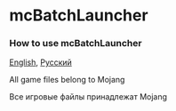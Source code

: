 mcBatchLauncher
========================

### How to use mcBatchLauncher ###
[English](https://github.com/lelik01/mcBatchLauncher/wiki/How-to-run-Minecraft-with-mcBatchLauncher), [Русский](https://github.com/lelik01/mcBatchLauncher/wiki/%D0%9A%D0%B0%D0%BA-%D0%B7%D0%B0%D0%BF%D1%83%D1%81%D1%82%D0%B8%D1%82%D1%8C-Minecraft-%D1%81-%D0%BF%D0%BE%D0%BC%D0%BE%D1%89%D1%8C%D1%8E-mcBatchLauncher)

All game files belong to Mojang

Все игровые файлы принадлежат Mojang
